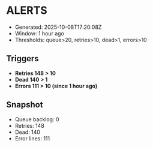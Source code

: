 # ALERTS

- Generated: 2025-10-08T17:20:08Z
- Window: 1 hour ago
- Thresholds: queue>20, retries>10, dead>1, errors>10

## Triggers
- **Retries 148 > 10**
- **Dead 140 > 1**
- **Errors 111 > 10 (since 1 hour ago)**

## Snapshot
- Queue backlog: 0
- Retries: 148
- Dead: 140
- Error lines: 111
